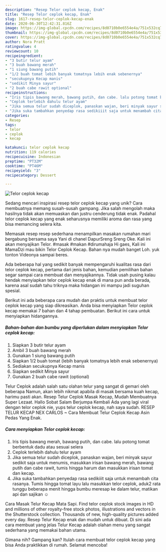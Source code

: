```yaml
---
description: "Resep Telor ceplok kecap, Enak"
title: "Resep Telor ceplok kecap, Enak"
slug: 1617-resep-telor-ceplok-kecap-enak
date: 2020-06-30T12:42:31.816Z
image: https://img-global.cpcdn.com/recipes/8d0710b0e6554e4a/751x532cq70/telor-ceplok-kecap-foto-resep-utama.jpg
thumbnail: https://img-global.cpcdn.com/recipes/8d0710b0e6554e4a/751x532cq70/telor-ceplok-kecap-foto-resep-utama.jpg
cover: https://img-global.cpcdn.com/recipes/8d0710b0e6554e4a/751x532cq70/telor-ceplok-kecap-foto-resep-utama.jpg
author: Nora Pratt
ratingvalue: 4
reviewcount: 10
recipeingredient:
- "3 butir telur ayam"
- "3 buah bawang merah"
- "1 siung bawang putih"
- "1/2 buah tomat lebih banyak tomatnya lebih enak sebenernya"
- "secukupnya Kecap manis"
- "sedikit Minya sayur"
- "2 buah cabe rawit optional"
recipeinstructions:
- "Iris tipis bawang merah, bawang putih, dan cabe. lalu potong tomat berbentuk dadu atau sesuai selera"
- "Ceplok terlebih dahulu telur ayam"
- "Jika semua telur sudah diceplok, panaskan wajan, beri minyak sayur sedikit saja untuk menumis, masukkan irisan bawang merah, bawang putih dan cabe rawit, tumis hingga harum dan masukkan irisan tomat dan kecap."
- "Jika suka tambahkan penyedap rasa sedikiiit saja untuk menambah cita rasanya. Tumis hingga tomat layu lalu masukkan telor ceplok, aduk2 rata tunggu beberapa menit hingga bumbu meresap ke dalam telur, matikan api dan sajikan ☺"
categories:
- Resep
tags:
- telor
- ceplok
- kecap

katakunci: telor ceplok kecap 
nutrition: 119 calories
recipecuisine: Indonesian
preptime: "PT32M"
cooktime: "PT46M"
recipeyield: "3"
recipecategory: Dessert

---
```



![Telor ceplok kecap](https://img-global.cpcdn.com/recipes/8d0710b0e6554e4a/751x532cq70/telor-ceplok-kecap-foto-resep-utama.jpg)

Sedang mencari inspirasi resep telor ceplok kecap yang unik? Cara membuatnya memang susah-susah gampang. Jika salah mengolah maka hasilnya tidak akan memuaskan dan justru cenderung tidak enak. Padahal telor ceplok kecap yang enak seharusnya memiliki aroma dan rasa yang bisa memancing selera kita.

Memasak resep resep sederhana menampilkan masakan rumahan mari bergabung bersama saya Yani di chanel DapurSreng Sreng Oke. Kali ini akan menyajikan Telor. #masak #makan #dirumahaja Hi gaes, Kali ini MamaDzi mau bikin Telor Ceplok Kecap. Bahan nya mudah banget Loh. yuk tonton Videonya sampai beres.

Ada beberapa hal yang sedikit banyak mempengaruhi kualitas rasa dari telor ceplok kecap, pertama dari jenis bahan, kemudian pemilihan bahan segar sampai cara membuat dan menyajikannya. Tidak usah pusing kalau hendak menyiapkan telor ceplok kecap enak di mana pun anda berada, karena asal sudah tahu triknya maka hidangan ini mampu jadi suguhan spesial.


Berikut ini ada beberapa cara mudah dan praktis untuk membuat telor ceplok kecap yang siap dikreasikan. Anda bisa menyiapkan Telor ceplok kecap memakai 7 bahan dan 4 tahap pembuatan. Berikut ini cara untuk menyiapkan hidangannya.

<!--inarticleads1-->

##### Bahan-bahan dan bumbu yang diperlukan dalam menyiapkan Telor ceplok kecap:

1. Siapkan 3 butir telur ayam
1. Ambil 3 buah bawang merah
1. Gunakan 1 siung bawang putih
1. Siapkan 1/2 buah tomat (lebih banyak tomatnya lebih enak sebenernya)
1. Sediakan secukupnya Kecap manis
1. Siapkan sedikit Minya sayur
1. Gunakan 2 buah cabe rawit (optional)


Telur Ceplok adalah salah satu olahan telur yang sangat di gemari oleh beberapa Namun, akan lebih nikmat apabila di masak bersama kuah kecap, harimu pasti akan. Resep Telur Ceplok Masak Kecap, Mudah Membuatnya Super Lezaat. Hallo Sobat Salam Berjumpa Kembali Ada yang lagi viral dengan telor ceplok nie, yups telur ceplok kecap, nah saya sudah. RESEP TELUR KECAP NEX CARLOS ~ Cara Membuat Telur Ceplok Kecap Asin Pedas Yang Enak. 

<!--inarticleads2-->

##### Cara menyiapkan Telor ceplok kecap:

1. Iris tipis bawang merah, bawang putih, dan cabe. lalu potong tomat berbentuk dadu atau sesuai selera
1. Ceplok terlebih dahulu telur ayam
1. Jika semua telur sudah diceplok, panaskan wajan, beri minyak sayur sedikit saja untuk menumis, masukkan irisan bawang merah, bawang putih dan cabe rawit, tumis hingga harum dan masukkan irisan tomat dan kecap.
1. Jika suka tambahkan penyedap rasa sedikiiit saja untuk menambah cita rasanya. Tumis hingga tomat layu lalu masukkan telor ceplok, aduk2 rata tunggu beberapa menit hingga bumbu meresap ke dalam telur, matikan api dan sajikan ☺


Cara Masak Telur Kecap Mata Sapi. Find telor ceplok stock images in HD and millions of other royalty-free stock photos, illustrations and vectors in the Shutterstock collection. Thousands of new, high-quality pictures added every day. Resep Telur Kecap enak dan mudah untuk dibuat. Di sini ada cara membuat yang jelas Telur Kecap adalah olahan menu yang sangat sederhana yang memakai bahan utama. 

Gimana nih? Gampang kan? Itulah cara membuat telor ceplok kecap yang bisa Anda praktikkan di rumah. Selamat mencoba!
